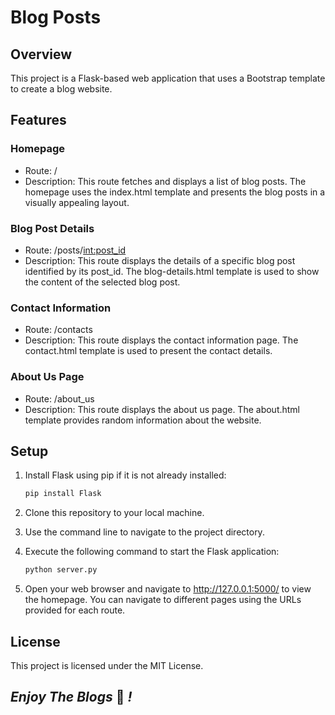 # Blog Posts

## Overview

This project is a Flask-based web application that uses a Bootstrap template to create a blog website.

## Features

### Homepage
- Route: /
- Description: This route fetches and displays a list of blog posts. The homepage uses the index.html template and presents the blog posts in a visually appealing layout.

### Blog Post Details
- Route: /posts/<int:post_id>
- Description: This route displays the details of a specific blog post identified by its post_id. The blog-details.html template is used to show the content of the selected blog post.

### Contact Information
- Route: /contacts
- Description: This route displays the contact information page. The contact.html template is used to present the contact details.

### About Us Page
- Route: /about_us 
- Description: This route displays the about us page. The about.html template provides random information about the website.

## Setup

1. Install Flask using pip if it is not already installed:
    ```bash
    pip install Flask
    ```
2. Clone this repository to your local machine.

3. Use the command line to navigate to the project directory.

4. Execute the following command to start the Flask application:
    ```bash
    python server.py
    ```
5. Open your web browser and navigate to http://127.0.0.1:5000/ to view the homepage. You can navigate to different pages using the URLs provided for each route.

## License

This project is licensed under the MIT License.

## *Enjoy The Blogs* 📖 *!*